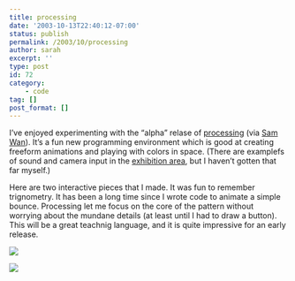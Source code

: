 ```yaml
---
title: processing
date: '2003-10-13T22:40:12-07:00'
status: publish
permalink: /2003/10/processing
author: sarah
excerpt: ''
type: post
id: 72
category:
    - code
tag: []
post_format: []
---
```

I’ve enjoyed experimenting with the “alpha” relase of [processing](http://www.proce55ing.net) (via [Sam Wan](http://63.144.246.231/information/archives/000165.html)). It’s a fun new programming environment which is good at creating freeform animations and playing with colors in space. (There are examplefs of sound and camera input in the [exhibition area](http://proce55ing.net/software/index.pl), but I haven’t gotten that far myself.)

Here are two interactive pieces that I made. It was fun to remember trignometry. It has been a long time since I wrote code to animate a simple bounce. Processing let me focus on the core of the pattern without worrying about the mundane details (at least until I had to draw a button). This will be a great teachnig language, and it is quite impressive for an early release.

[ ![](https://www.ultrasaurus.com/sarahblog/notes/processing/bouce_rotation3/snapshot.gif)](https://www.ultrasaurus.com/sarahblog/notes/processing/bouce_rotation3/index.html)

[ ![](https://www.ultrasaurus.com/sarahblog/notes/processing/bounce_points3/snapshot.gif)](https://www.ultrasaurus.com/sarahblog/notes/processing/bounce_points3/index.html)